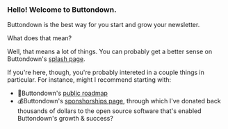 ### Hello! Welcome to Buttondown.

Buttondown is the best way for you start and grow your newsletter. 

What does that mean? 

Well, that means a lot of things. You can probably get a better sense on Buttondown's [splash page](https://buttondown.email).

If you're here, though, you're probably intereted in a couple things in particular. For instance, might I recommend starting with:

- 🚦Buttondown's [public roadmap](https://github.com/buttondown-email/roadmap)
- 💰Buttondown's [sponshorships page](https://github.com/orgs/buttondown-email/sponsoring), through which I've donated back thousands of dollars to the open source software that's enabled Buttondown's growth & success?
